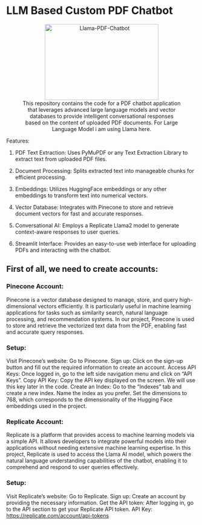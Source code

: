 # LLM Based Custom PDF Chatbot

<figure style="text-align: center;">
  <img src="https://media.licdn.com/dms/image/D5612AQHWdL-lVswI-Q/article-cover_image-shrink_600_2000/0/1722599085907?e=1727913600&v=beta&t=2RDSWjO6RJEynFUvAq-F8flaCLZkLqM4SuRUaUlvL2c" alt="Llama-PDF-Chatbot" width="300" height="200">
  <figcaption>This repository contains the code for a PDF chatbot application that leverages advanced large language models and vector databases to provide intelligent conversational responses based on the content of uploaded PDF documents. For Large Language Model i am using Llama here.
</figcaption>
</figure>



Features:
1. PDF Text Extraction: Uses PyMuPDF or any Text Extraction Library to extract text from uploaded PDF files.

2. Document Processing: Splits extracted text into manageable chunks for efficient processing.

3. Embeddings: Utilizes HuggingFace embeddings or any other embeddings to transform text into numerical vectors.

4. Vector Database: Integrates with Pinecone to store and retrieve document vectors for fast and accurate responses.

5. Conversational AI: Employs a Replicate Llama2 model to generate context-aware responses to user queries.

6. Streamlit Interface: Provides an easy-to-use web interface for uploading PDFs and interacting with the chatbot.


## First of all, we need to create accounts:
### Pinecone Account:

Pinecone is a vector database designed to manage, store, and query high-dimensional vectors efficiently. It is particularly useful in machine learning applications for tasks such as similarity search, natural language processing, and recommendation systems. In our project, Pinecone is used to store and retrieve the vectorized text data from the PDF, enabling fast and accurate query responses.

### Setup:

Visit Pinecone’s website: Go to Pinecone.
Sign up: Click on the sign-up button and fill out the required information to create an account.
Access API Keys: Once logged in, go to the left side navigation menu and click on “API Keys”.
Copy API Key: Copy the API key displayed on the screen. We will use this key later in the code.
Create an Index: Go to the “Indexes” tab and create a new index.
Name the index as you prefer.
Set the dimensions to 768, which corresponds to the dimensionality of the Hugging Face embeddings used in the project.

### Replicate Account:

Replicate is a platform that provides access to machine learning models via a simple API. It allows developers to integrate powerful models into their applications without needing extensive machine learning expertise. In this project, Replicate is used to access the Llama AI model, which powers the natural language understanding capabilities of the chatbot, enabling it to comprehend and respond to user queries effectively.

### Setup:

Visit Replicate’s website: Go to Replicate.
Sign up: Create an account by providing the necessary information.
Get the API token: After logging in, go to the API section to get your Replicate API token. API Key: https://replicate.com/account/api-tokens